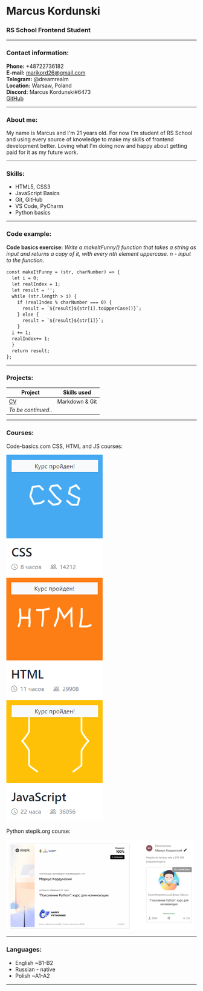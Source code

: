 # Marcus Kordunski
### RS School Frontend Student

***

### Contact information: 

**Phone:** +48722736182 <br>
**E-mail:** marikord26@gmail.com<br>
**Telegram:** @dreamrealm<br>
**Location:** Warsaw, Poland<br>
**Discord:** Marcus Kordunski#6473<br>
[GitHub](https://github.com/MarcusKordunski)

***

### About me: 

My name is Marcus and I'm 21 years old. For now I'm student of RS School and using every source of knowledge to make my skills of frontend development better. Loving what I'm doing now and happy about getting paid for it as my future work.

***

### Skills:

* HTML5, CSS3
* JavaScript Basics
* Git, GitHub
* VS Code, PyCharm
* Python basics

***

### Code example:

**Code basics exercise:** *Write a makeItFunny() function that takes a string as input and returns a copy of it, with every nth element uppercase. n - input to the function.*
```
const makeItFunny = (str, charNumber) => {
  let i = 0;
  let realIndex = 1;
  let result = '';
  while (str.length > i) {
    if (realIndex % charNumber === 0) {
      result = `${result}${str[i].toUpperCase()}`;
    } else {
      result = `${result}${str[i]}`;
    }
  i += 1;
  realIndex+= 1;
  }
  return result;
};
```

***

### Projects:

| Project      | Skills used    |
| ------------- |:-------------:| 
| [CV](https://MarcusKordunski.github.io/rsschool-cv/cv) | Markdown & Git |               
|      *To be continued..*     |



***

### Courses:

Code-basics.com CSS, HTML and JS courses:

![CSS course](./css-course.PNG "CSS course")
![HTML course](./html-course.PNG "HTML course")
![JS course](./js-course.PNG "JS course")

Python stepik.org course:

![Python course](./python%20-%20course.PNG "Python course")

***

### Languages:

* English ~B1-B2
* Russian - native
* Polish ~A1-A2

***

